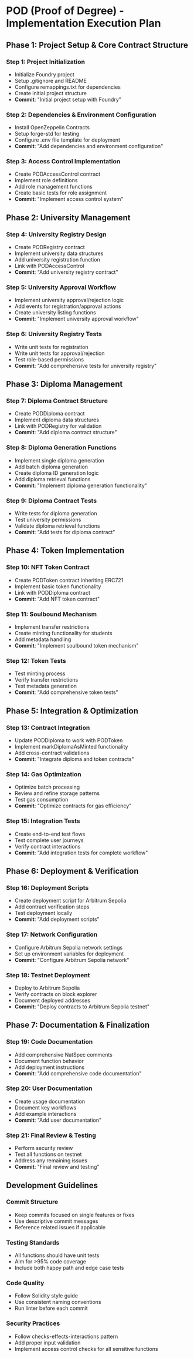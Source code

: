 # POD (Proof of Degree) - Implementation Execution Plan

## Phase 1: Project Setup & Core Contract Structure

### Step 1: Project Initialization
- Initialize Foundry project
- Setup .gitignore and README
- Configure remappings.txt for dependencies
- Create initial project structure
- **Commit**: "Initial project setup with Foundry"

### Step 2: Dependencies & Environment Configuration
- Install OpenZeppelin Contracts
- Setup forge-std for testing
- Configure .env file template for deployment
- **Commit**: "Add dependencies and environment configuration"

### Step 3: Access Control Implementation
- Create PODAccessControl contract
- Implement role definitions
- Add role management functions
- Create basic tests for role assignment
- **Commit**: "Implement access control system"

## Phase 2: University Management

### Step 4: University Registry Design
- Create PODRegistry contract
- Implement university data structures
- Add university registration function
- Link with PODAccessControl
- **Commit**: "Add university registry contract"

### Step 5: University Approval Workflow
- Implement university approval/rejection logic
- Add events for registration/approval actions
- Create university listing functions
- **Commit**: "Implement university approval workflow"

### Step 6: University Registry Tests
- Write unit tests for registration
- Write unit tests for approval/rejection
- Test role-based permissions
- **Commit**: "Add comprehensive tests for university registry"

## Phase 3: Diploma Management

### Step 7: Diploma Contract Structure
- Create PODDiploma contract
- Implement diploma data structures
- Link with PODRegistry for validation
- **Commit**: "Add diploma contract structure"

### Step 8: Diploma Generation Functions
- Implement single diploma generation
- Add batch diploma generation
- Create diploma ID generation logic
- Add diploma retrieval functions
- **Commit**: "Implement diploma generation functionality"

### Step 9: Diploma Contract Tests
- Write tests for diploma generation
- Test university permissions
- Validate diploma retrieval functions
- **Commit**: "Add tests for diploma contract"

## Phase 4: Token Implementation

### Step 10: NFT Token Contract
- Create PODToken contract inheriting ERC721
- Implement basic token functionality
- Link with PODDiploma contract
- **Commit**: "Add NFT token contract"

### Step 11: Soulbound Mechanism
- Implement transfer restrictions
- Create minting functionality for students
- Add metadata handling
- **Commit**: "Implement soulbound token mechanism"

### Step 12: Token Tests
- Test minting process
- Verify transfer restrictions
- Test metadata generation
- **Commit**: "Add comprehensive token tests"

## Phase 5: Integration & Optimization

### Step 13: Contract Integration
- Update PODDiploma to work with PODToken
- Implement markDiplomaAsMinted functionality
- Add cross-contract validations
- **Commit**: "Integrate diploma and token contracts"

### Step 14: Gas Optimization
- Optimize batch processing
- Review and refine storage patterns
- Test gas consumption
- **Commit**: "Optimize contracts for gas efficiency"

### Step 15: Integration Tests
- Create end-to-end test flows
- Test complete user journeys
- Verify contract interactions
- **Commit**: "Add integration tests for complete workflow"

## Phase 6: Deployment & Verification

### Step 16: Deployment Scripts
- Create deployment script for Arbitrum Sepolia
- Add contract verification steps
- Test deployment locally
- **Commit**: "Add deployment scripts"

### Step 17: Network Configuration
- Configure Arbitrum Sepolia network settings
- Set up environment variables for deployment
- **Commit**: "Configure Arbitrum Sepolia network"

### Step 18: Testnet Deployment
- Deploy to Arbitrum Sepolia
- Verify contracts on block explorer
- Document deployed addresses
- **Commit**: "Deploy contracts to Arbitrum Sepolia testnet"

## Phase 7: Documentation & Finalization

### Step 19: Code Documentation
- Add comprehensive NatSpec comments
- Document function behavior
- Add deployment instructions
- **Commit**: "Add comprehensive code documentation"

### Step 20: User Documentation
- Create usage documentation
- Document key workflows
- Add example interactions
- **Commit**: "Add user documentation"

### Step 21: Final Review & Testing
- Perform security review
- Test all functions on testnet
- Address any remaining issues
- **Commit**: "Final review and testing"

## Development Guidelines

### Commit Structure
- Keep commits focused on single features or fixes
- Use descriptive commit messages
- Reference related issues if applicable

### Testing Standards
- All functions should have unit tests
- Aim for >95% code coverage
- Include both happy path and edge case tests

### Code Quality
- Follow Solidity style guide
- Use consistent naming conventions
- Run linter before each commit

### Security Practices
- Follow checks-effects-interactions pattern
- Add proper input validation
- Implement access control checks for all sensitive functions 